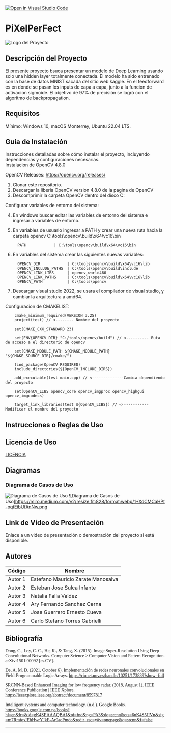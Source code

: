 [![Open in Visual Studio Code](https://classroom.github.com/assets/open-in-vscode-718a45dd9cf7e7f842a935f5ebbe5719a5e09af4491e668f4dbf3b35d5cca122.svg)](https://classroom.github.com/online_ide?assignment_repo_id=12050773&assignment_repo_type=AssignmentRepo)
# PiXelPerFect

![Logo del Proyecto](https://production-media.paperswithcode.com/datasets/MNIST-0000000001-2e09631a_09liOmx.jpg) 

## Descripción del Proyecto

El presente proyecto bsuca presentar un modelo de Deep Learning usando solo una hidden layer totalmente conectada. El modelo ha sido entrenado con la base de datos MNIST sacada del sitio web kaggle. En el feedforward es en donde se pasan los inputs de capa a capa, junto a la funcion de activacion sigmoide. El objetivo de 97% de precisión se logró con el algoritmo de backpropagation. 

## Requisitos

Mínimo: 
Windows 10, macOS Monterrey, Ubuntu 22.04 LTS.
## Guía de Instalación

Instrucciones detalladas sobre cómo instalar el proyecto, incluyendo dependencias y configuraciones necesarias.   
Instalacion de OpenCV 4.8.0

OpenCV Releases: https://opencv.org/releases/

1. Clonar este repositorio. 
2. Descargar la liberia OpenCV version 4.8.0 de la pagina de OpenCV
3. Descomprimir la carpeta OpenCV dentro del disco C:
   
Configurar variables de entorno del sistema:

4. En windows buscar editar las variables de entorno del sistema e ingresar a variables de entorno.
5. En variables de usuario ingresar a PATH y crear una nueva ruta hacia la carpeta opencv C:\tools\opencv\build\x64\vc16\bin
   
         PATH            | C:\tools\opencv\build\x64\vc16\bin
   
6. En variables del sistema crear las siguientes nuevas variables:   
     
         OPENCV_DIR            | C:\tools\opencv\build\x64\vc16\lib   
         OPENCV_INCLUDE_PATHS  | C:\tools\opencv\build\include   
         OPENCV_LINK_LIBS      | opencv_world460   
         OPENCV_LINK_PATHS     | C:\tools\opencv\build\x64\vc16\lib   
         OPENCV_PATH           | C:\tools\opencv   

7. Descargar visual studio 2022, se usara el compilador de visual studio, y cambiar la arquitectura a amd64.

Configuracion de CMAKELIST:   

        cmake_minimum_required(VERSION 3.25)
        project(test) // <-------- Nombre del proyecto

        set(CMAKE_CXX_STANDARD 23) 

        set(ENV{OPENCV_DIR} "C:/tools/opencv/build") // <---------- Ruta de acceso a el directorio de opencv

        set(CMAKE_MODULE_PATH ${CMAKE_MODULE_PATH} "${CMAKE_SOURCE_DIR}/cmake/")

        find_package(OpenCV REQUIRED) 
        include_directories(${OpenCV_INCLUDE_DIRS})

        add_executable(test main.cpp) // <--------------Cambia dependiendo del proyecto

        set(OpenCV_LIBS opencv_core opencv_imgproc opencv_highgui opencv_imgcodecs)

        target_link_libraries(test ${OpenCV_LIBS}) // <------------ Modificar el nombre del proyecto


## Instrucciones o Reglas de Uso

## Licencia de Uso

[LICENCIA](https://github.com/CS1103/proyecto-final-pf-2023-02-sec2-grupo1/blob/main/LICENSE)


## Diagramas

### Diagrama de Casos de Uso

![Diagrama de Casos de Uso](https://media.arxiv-vanity.com/render-output/8052337/x1.png)
![Diagrama de Casos de Uso]https://miro.medium.com/v2/resize:fit:828/format:webp/1*XdCMCaHPt-pqtEibUfAnNw.png

## Link de Video de Presentación

Enlace a un video de presentación o demostración del proyecto si está disponible.

## Autores

| Código | Nombre                            |
|--------|-----------------------------------|
| Autor 1| Estefano Mauricio Zarate Manosalva |
| Autor 2| Esteban Jose Sulca Infante        |
| Autor 3| Natalia Falla Valdez              |
| Autor 4| Ary Fernando Sanchez Cerna        |
| Autor 5| Jose Guerrero Ernesto Cueva       |
| Autor 6| Carlo Stefano Torres Gabrielli    |


## Bibliografía

<span style="font-family: 'Times New Roman', Times, serif;">Dong, C., Loy, C. C., He, K., & Tang, X. (2015). Image Super-Resolution Using Deep Convolutional Networks. Computer Science > Computer Vision and Pattern Recognition. arXiv:1501.00092 [cs.CV].</span>

<span style="font-family: 'Times New Roman', Times, serif;">De, A. M. D. (2021, October 6). Implementación de redes neuronales convolucionales en Field-Programmable Logic Arrays. https://riunet.upv.es/handle/10251/173839?show=full</span>

<span style="font-family: 'Times New Roman', Times, serif;">SRCNN-Based Enhanced Imaging for low frequency radar. (2018, August 1). IEEE Conference Publication | IEEE Xplore. https://ieeexplore.ieee.org/abstract/document/8597817</span>

<span style="font-family: 'Times New Roman', Times, serif;">Intelligent systems and computer technology. (n.d.). Google Books. https://books.google.com.pe/books?hl=en&lr=&id=gK4SEAAAQBAJ&oi=fnd&pg=PA3&dq=srcnn&ots=6uK4S5JIVn&sig=m7RmiqsJEhHwrYJkE-Ar0aoPmdc&redir_esc=y#v=onepage&q=srcnn&f=false</span>

---

